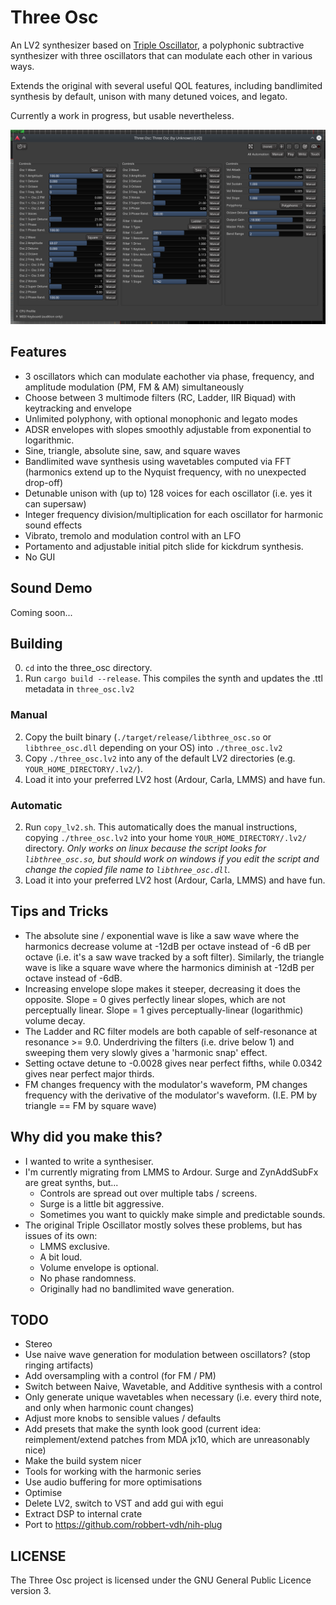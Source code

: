 # Three Osc

An LV2 synthesizer based on [Triple Oscillator](https://github.com/LMMS/lmms), a polyphonic subtractive synthesizer with three oscillators that can modulate each other in various ways.

Extends the original with several useful QOL features, including bandlimited synthesis by default, unison with many detuned voices, and legato.

Currently a work in progress, but usable nevertheless. 

![alt text](/images/three_osc_v1.png "Ardour hosting a bass preset which uses the ladder filter.")


## Features

* 3 oscillators which can modulate eachother via phase, frequency, and amplitude modulation (PM, FM & AM) simultaneously
* Choose between 3 multimode filters (RC, Ladder, IIR Biquad) with keytracking and envelope
* Unlimited polyphony, with optional monophonic and legato modes
* ADSR envelopes with slopes smoothly adjustable from exponential to logarithmic.
* Sine, triangle, absolute sine, saw, and square waves
* Bandlimited wave synthesis using wavetables computed via FFT (harmonics extend up to the Nyquist frequency, with no unexpected drop-off)
* Detunable unison with (up to) 128 voices for each oscillator (i.e. yes it can supersaw)
* Integer frequency division/multiplication for each oscillator for harmonic sound effects
* Vibrato, tremolo and modulation control with an LFO
* Portamento and adjustable initial pitch slide for kickdrum synthesis.
* No GUI

## Sound Demo
Coming soon...

## Building
0. `cd` into the three_osc directory.
1. Run `cargo build --release`. This compiles the synth and updates the .ttl metadata in `three_osc.lv2`

### Manual
2. Copy the built binary (`./target/release/libthree_osc.so` or `libthree_osc.dll` depending on your OS) into `./three_osc.lv2`
3. Copy `./three_osc.lv2` into any of the default LV2 directories (e.g. `YOUR_HOME_DIRECTORY/.lv2/`).
4. Load it into your preferred LV2 host (Ardour, Carla, LMMS) and have fun.

### Automatic
2. Run `copy_lv2.sh`. This automatically does the manual instructions, copying `./three_osc.lv2` into your home `YOUR_HOME_DIRECTORY/.lv2/` directory. *Only works on linux because the script looks for `libthree_osc.so`, but should work on windows if you edit the script and change the copied file name to `libthree_osc.dll`.*
3. Load it into your preferred LV2 host (Ardour, Carla, LMMS) and have fun.

## Tips and Tricks
* The absolute sine / exponential wave is like a saw wave where the harmonics decrease volume at -12dB per octave instead of -6 dB per octave (i.e. it's a saw wave tracked by a soft filter). Similarly, the triangle wave is like a square wave where the harmonics diminish at -12dB per octave instead of -6dB.
* Increasing envelope slope makes it steeper, decreasing it does the opposite. Slope = 0 gives perfectly linear slopes, which are not perceptually linear. Slope = 1 gives perceptually-linear (logarithmic) volume decay.
* The Ladder and RC filter models are both capable of self-resonance at resonance >= 9.0. Underdriving the filters (i.e. drive below 1) and sweeping them very slowly gives a 'harmonic snap' effect.
* Setting octave detune to -0.0028 gives near perfect fifths, while 0.0342 gives near perfect major thirds.
* FM changes frequency with the modulator's waveform, PM changes frequency with the derivative of the modulator's waveform. (I.E. PM by triangle == FM by square wave)

## Why did you make this?
* I wanted to write a synthesiser.
* I'm currently migrating from LMMS to Ardour. Surge and ZynAddSubFx are great synths, but...
    * Controls are spread out over multiple tabs / screens.
    * Surge is a little bit aggressive.
    * Sometimes you want to quickly make simple and predictable sounds.
* The original Triple Oscillator mostly solves these problems, but has issues of its own:
    * LMMS exclusive.
    * A bit loud.
    * Volume envelope is optional.
    * No phase randomness.
    * Originally had no bandlimited wave generation.

## TODO
* Stereo
* Use naive wave generation for modulation between oscillators? (stop ringing artifacts)
* Add oversampling with a control (for FM / PM)
* Switch between Naive, Wavetable, and Additive synthesis with a control
* Only generate unique wavetables when necessary (i.e. every third note, and only when harmonic count changes)
* Adjust more knobs to sensible values / defaults
* Add presets that make the synth look good (current idea: reimplement/extend patches from MDA jx10, which are unreasonably nice)
* Make the build system nicer
* Tools for working with the harmonic series
* Use audio buffering for more optimisations
* Optimise
* Delete LV2, switch to VST and add gui with egui
* Extract DSP to internal crate
* Port to https://github.com/robbert-vdh/nih-plug

## LICENSE
The Three Osc project is licensed under the GNU General Public Licence version 3.